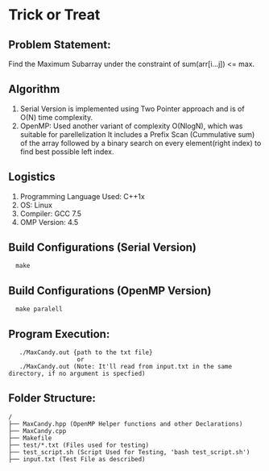 # Trick or Treat

## Problem Statement: 

Find the Maximum Subarray under the constraint of sum(arr[i...j]) <= max. 

## Algorithm

1) Serial  Version is implemented using Two Pointer approach and is of O(N) time complexity.
2) OpenMP: Used another variant of complexity O(NlogN), which was suitable for parellelization
           It includes a Prefix Scan (Cummulative sum) of the array followed by a
           binary search on every element(right index) to find best possible left index.

## Logistics

1) Programming Language Used: C++1x
2) OS: Linux
3) Compiler: GCC 7.5
4) OMP Version: 4.5

## Build Configurations (Serial Version)

      make

## Build Configurations (OpenMP Version)

      make paralell

## Program Execution:

       ./MaxCandy.out {path to the txt file}
                       or
       ./MaxCandy.out (Note: It'll read from input.txt in the same directory, if no argument is specfied)

## Folder Structure:
```
/
├── MaxCandy.hpp (OpenMP Helper functions and other Declarations)
├── MaxCandy.cpp
├── Makefile
├── test/*.txt (Files used for testing)
├── test_script.sh (Script Used for Testing, 'bash test_script.sh')
├── input.txt (Test File as described)
```
